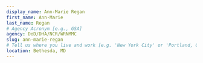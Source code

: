 ```yaml
---
display_name: Ann-Marie Regan
first_name: Ann-Marie
last_name: Regan
# Agency Acronym [e.g., GSA]
agency: DoD/DHA/NCR/WRNMMC
slug: ann-marie-regan
# Tell us where you live and work [e.g. 'New York City' or 'Portland, OR']
location: Bethesda, MD
---
```

